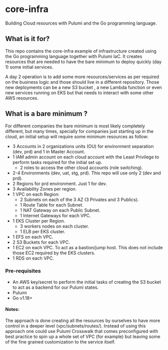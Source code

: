 # core-infra
Building Cloud resources with Pulumi and the Go programming language.

## What is it for?
This repo contains the core-infra example of infrastructure created using the Go programming language together with Pulumi IaC.
It creates resources that are needed to have the bare minimum to deploy quickly (day 1) some initial services.

A day 2 operation is to add some more resources/services as per required on the business logic and those should live in a different repository.
Those new deployments can be a new S3 bucket , a new Lambda function or even new services running on EKS but that needs to interact with some other AWS resources.

## What is a bare minimum ?
For different companies the bare minimum is most likely completely different, but many times, specially for companies just starting up in the cloud, an initial setup will require some minimum resources as follow:

+ 3 Accounts in 2 organizations units (OU) for environment separation (dev, prd) and 1 in Master Account.
+ 1 IAM admin account on each cloud account with the Least Privilege to perform tasks required for the initial set up.
    * 2 roles to access the other cloud accounts (role switching).
+ 2-4 Environments (dev, uat, stg, prd). This repo will use only 2 (dev and prd).
+ 2 Regions for prd environment. Just 1 for dev.
+ 3 Availability Zones per region.
+ 1 VPC on each Region:
    * 2 Subnets on each of the 3 AZ (3 Privates and 3 Publics).
    * 1 Route Table for each Subnet.
    * 1 NAT Gateway on each Public Subnet.
    * 1 Internet Gateways for each VPC.
+ 1 EKS Cluster per Region.
    * 3 workers nodes on each cluster.
    * 1 ELB per EKS cluster.
+ 1 EFS on each VPC. 
+ 2 S3 Buckets for each VPC.
+ 1 EC2 on each VPC. To act as a bastion/jump host. This does not include those EC2 required by the EKS clusters. 
+ 1 RDS on each VPC.
 

### Pre-requisites
- An AWS key/secret to perform the initial tasks of creating the S3 bucket to act as a backend for our Pulumi states.
- Pulumi
- Go v1.18+
	
#### Notes: 
The approach is done creating all the resources by ourselves to have more control in a deeper level (vpc/subnets/routes/). 
Instead of using this approach one could use Pulumi Crosswalk that comes preconfigured with best practice to spin up a whole set of VPC (for example) but leaving some of the fine grained customization to the service itself.


